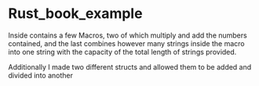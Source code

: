 # Rust_book_example

Inside contains a few Macros, two of which multiply and add the numbers contained, and the last combines however many strings inside the macro into one string with the capacity of the total length of strings provided.

Additionally I made two different structs and allowed them to be added and divided into another
